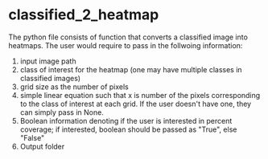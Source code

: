 # classified_2_heatmap
The python file consists of function that converts a classified image into heatmaps. The user would require to pass in the follwoing information:
1. input image path
2. class of interest for the heatmap (one may have multiple classes in classified images)
3. grid size as the number of pixels
4. simple linear equation such that x is number of the pixels corresponding to the class of interest at each grid. If the user doesn't have one, they can simply pass in None. 
5. Boolean information denoting if the user is interested in percent coverage; if interested, boolean should be passed as "True", else "False"
6. Output folder
